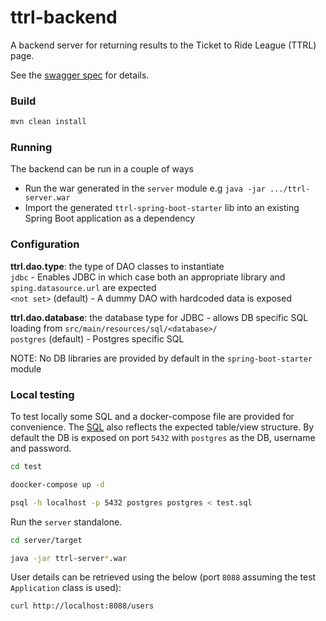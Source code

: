# ttrl-backend

A backend server for returning results to the Ticket to Ride League (TTRL) page.

See the [swagger spec](api/src/main/resources/api.yml) for details.

### Build

```bash
mvn clean install
```

### Running

The backend can be run in a couple of ways
- Run the war generated in the `server` module e.g `java -jar .../ttrl-server.war`
- Import the generated `ttrl-spring-boot-starter` lib into an existing Spring Boot application as a dependency

### Configuration

**ttrl.dao.type**: the type of DAO classes to instantiate  
`jdbc` - Enables JDBC in which case both an appropriate library and `sping.datasource.url` are expected  
`<not set>` (default)  - A dummy DAO with hardcoded data is exposed

**ttrl.dao.database**: the database type for JDBC - allows DB specific SQL loading from `src/main/resources/sql/<database>/`  
`postgres` (default) - Postgres specific SQL

NOTE: No DB libraries are provided by default in the `spring-boot-starter` module  

### Local testing

To test locally some SQL and a docker-compose file are provided for convenience. The [SQL](./test/test.sql) also reflects
the expected table/view structure. By default the DB is exposed on port `5432` with `postgres` as the DB, username and
password.

```bash
cd test

doocker-compose up -d

psql -h localhost -p 5432 postgres postgres < test.sql
```

Run the `server` standalone.
```bash
cd server/target

java -jar ttrl-server*.war
```

User details can be retrieved using the below (port `8088` assuming the test `Application` class is used):
```bash
curl http://localhost:8088/users
```
